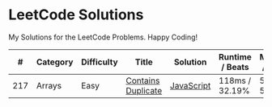 # LeetCode Solutions

My Solutions for the LeetCode Problems. Happy Coding!

| #   | Category | Difficulty | Title                                                                   | Solution                                            | Runtime / Beats | Memory / Beats |
| --- | -------- | ---------- | ----------------------------------------------------------------------- | --------------------------------------------------- | --------------- | -------------- |
| 217 | Arrays   | Easy       | [Contains Duplicate](https://leetcode.com/problems/contains-duplicate/) | [JavaScript](./arrays/js/217_contains_duplicate.js) | 118ms / 32.19%  | 54mb / 57.82%  |

